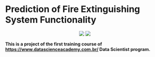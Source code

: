 # Prediction of Fire Extinguishing System Functionality

<div align="center">
<img src="https://img.shields.io/badge/R-276DC3?style=for-the-badge&logo=r&logoColor=white"><img>
<img src="https://img.shields.io/badge/RStudio-75AADB?style=for-the-badge&logo=RStudio&logoColor=white"><img>
</div>


**This is a project of the first training course of https://www.datascienceacademy.com.br/ Data Scientist program.**
